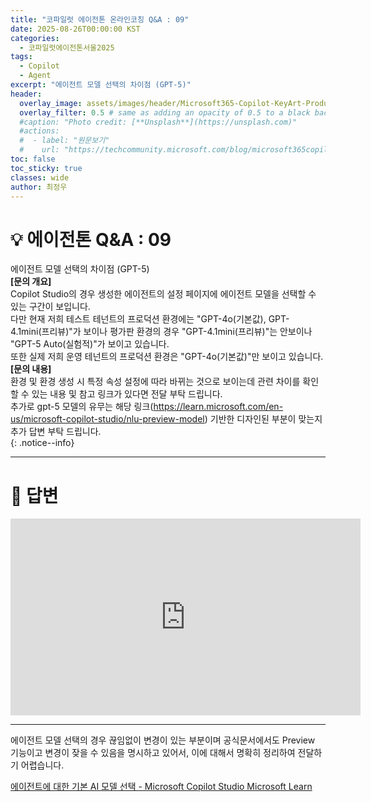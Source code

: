 ```yaml
---
title: "코파일럿 에이전톤 온라인코칭 Q&A : 09"
date: 2025-08-26T00:00:00 KST
categories:
  - 코파일럿에이전톤서울2025
tags:
  - Copilot
  - Agent
excerpt: "에이전트 모델 선택의 차이점 (GPT-5)"
header:
  overlay_image: assets/images/header/Microsoft365-Copilot-KeyArt-Productivity-6K-01.png
  overlay_filter: 0.5 # same as adding an opacity of 0.5 to a black background
  #caption: "Photo credit: [**Unsplash**](https://unsplash.com)"
  #actions:
  #  - label: "원문보기"
  #    url: "https://techcommunity.microsoft.com/blog/microsoft365copilotblog/what%E2%80%99s-new-in-microsoft-365-copilot--july-2025/4438253"
toc: false
toc_sticky: true
classes: wide
author: 최정우
---
```


# 💡 에이전톤 Q&A : 09

에이전트 모델 선택의 차이점 (GPT-5)  
**[문의 개요]**  
Copilot Studio의 경우 생성한 에이전트의 설정 페이지에 에이전트 모델을 선택할 수 있는 구간이 보입니다.  
다만 현재 저희 테스트 테넌트의 프로덕션 환경에는 "GPT-4o(기본값), GPT-4.1mini(프리뷰)"가 보이나 평가판 환경의 경우 "GPT-4.1mini(프리뷰)"는 안보이나 "GPT-5 Auto(실험적)"가 보이고 있습니다.   
또한 실제 저희 운영 테넌트의 프로덕션 환경은 "GPT-4o(기본값)"만 보이고 있습니다.  
**[문의 내용]**  
환경 및 환경 생성 시 특정 속성 설정에 따라 바뀌는 것으로 보이는데 관련 차이를 확인 할 수 있는 내용 및 참고 링크가 있다면 전달 부탁 드립니다.  
추가로 gpt-5 모델의 유무는 해당 링크(https://learn.microsoft.com/en-us/microsoft-copilot-studio/nlu-preview-model) 기반한 디자인된 부분이 맞는지 추가 답변 부탁 드립니다.  
{: .notice--info}

---

# 📝 답변

<iframe width="560" height="315" src="https://www.youtube.com/embed/BQI4RJfyYeY?si=wN2yoNMuvFwGp6fU&amp;start=321" title="YouTube video player" frameborder="0" allow="accelerometer; autoplay; clipboard-write; encrypted-media; gyroscope; picture-in-picture; web-share" referrerpolicy="strict-origin-when-cross-origin" allowfullscreen></iframe>

---

에이전트 모델 선택의 경우 끊임없이 변경이 있는 부분이며 공식문서에서도 Preview 기능이고 변경이 잦을 수 있음을 명시하고 있어서, 이에 대해서 명확히 정리하여 전달하기 어렵습니다. 

[에이전트에 대한 기본 AI 모델 선택 - Microsoft Copilot Studio  Microsoft Learn](https://learn.microsoft.com/en-us/microsoft-copilot-studio/authoring-select-agent-model)



